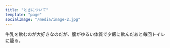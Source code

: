```yaml
---
title: "とさについて"
template: "page"
socialImage: "/media/image-2.jpg"
---
```


牛乳を飲むのが大好きなのだが、腹がゆるい体質で夕飯に飲んだあと毎回トイレに籠る。
